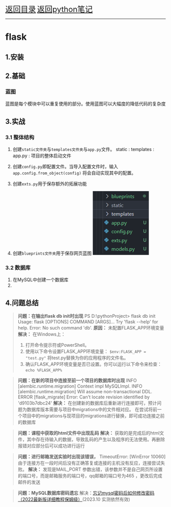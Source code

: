 <font size="5">[返回目录](../../目录.md)</font>
<font size="5">[返回python笔记](../../../python.md/#31-flask)</font>
____
# flask 
## 1.安装

## 2.基础
### 蓝图
 蓝图是每个模块中可以重复使用的部分。使用蓝图可以大幅度的降低代码的复杂度
### 
## 3.实战
### 3.1 整体结构
1. 创建`static文件夹`与`templates文件夹`与`app.py`文件。
    static : 
    templates :
    app.py : 项目的整体启动文件
2. 创建`config.py`即配置文件。当导入配置文件时，输入
`app.config.from_object(config)`
将会自动实现其中的配置。

3. 创建`exts.py`用于保存额外的拓展功能

4. 创建`blueprints文件夹`用于保存网页蓝图
![Alt text](img/flask_init_1.png)

### 3.2 数据库
1. 在MySQL中创建一个数据库
2. 

## 4.问题总结
> **问题：在输出flask db init时出现**
> PS D:\pythonProject> flask db init Usage: flask [OPTIONS] COMMAND [ARGS]... Try  'flask --help' for help. Error: No such command 'db'.
> **原因：**
> 未配置FLASK_APP环境变量
> **解决：**
> 在Windows上：
> 1. 打开命令提示符或PowerShell。
> 2. 使用以下命令设置FLASK_APP环境变量：
> `$env:FLASK_APP = "test.py"`
> 将test.py替换为你的应用程序的文件名。
> 3. 确认FLASK_APP环境变量是否已设置。你可以运行以下命令来检查：
> `echo %FLASK_APP%`

> **问题：在新的项目中连接至前一个项目的数据库时出现**
> INFO  [alembic.runtime.migration] Context impl MySQLImpl.
> INFO  [alembic.runtime.migration] Will assume non-transactional DDL.
> ERROR [flask_migrate] Error: Can't locate revision identified by 'd9103b7dbc24'
> **解决：**
> 在创建新的数据库后重新进行连接即可，预计问题为数据库版本需要与项目中migrations中的文件相对应。
> 在尝试将前一个项目中的migrations与现项目的migrations进行替换，即可成功连接之前的数据库


> **问题：课程中获取的html文件中出现乱码**
> **解决：**
> 获取的是完成后的html文件，其中存在待输入的数据，导致乱码的产生以及程序的无法使用。再删除报错对应部分后可以成功进行运行

> **问题：进行邮箱发送实验时出现该错误，**
> TimeoutError: [WinError 10060] 由于连接方在一段时间后没有正确答复或连接的主机没有反应，连接尝试失败。
> **解决：**
> 发现是MAIL_PORT 参数出错，该参数并不是自己网页所设置的端口号，而是邮箱服务的端口号，qq邮箱的端口号为465 ，更改后完成邮件的发送

> **问题：MySQL数据库密码遗忘**
> 解决：[忘记mysql密码后如何修改密码（2022最新版详细教程保姆级）](https://blog.csdn.net/qq_45890970/article/details/122944537)(2023.10 实测依然有效)